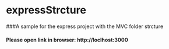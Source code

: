 # expressStrcture
###A sample for the express project with the MVC folder strcture 
#### Please open link in browser: http://loclhost:3000
